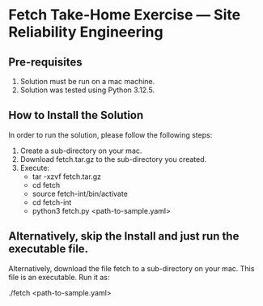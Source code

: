 # Fetch Take-Home Exercise — Site Reliability Engineering

## Pre-requisites

1. Solution must be run on a mac machine.
2. Solution was tested using Python 3.12.5.

## How to Install the Solution

In order to run the solution, please follow the following steps:

1. Create a sub-directory on your mac.
2. Download fetch.tar.gz to the sub-directory you created.
3. Execute: 
   - tar -xzvf fetch.tar.gz
   - cd fetch
   - source fetch-int/bin/activate
   - cd fetch-int
   - python3 fetch.py <path-to-sample.yaml>

## Alternatively, skip the Install and just run the executable file. 

Alternatively, download the file fetch to a sub-directory on your mac. This file is an executable.  Run it as:

./fetch <path-to-sample.yaml>
